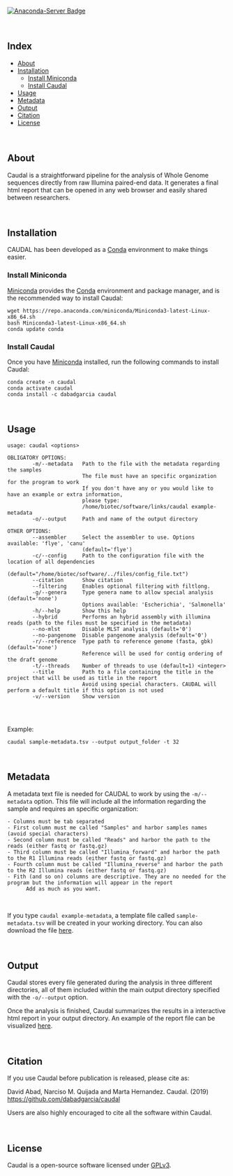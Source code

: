 [![Anaconda-Server Badge](https://anaconda.org/dabadgarcia/caudal/badges/latest_release_date.svg)](https://anaconda.org/dabadgarcia/caudal)

<br>

## Index  
  * [About](#about)
  * [Installation](#installation)
  	* [Install Miniconda](#install-miniconda)
	* [Install Caudal](#install-caudal)
  * [Usage](#usage)
  * [Metadata](#metadata)  
  * [Output](#output)
  * [Citation](#citation)
  * [License](#license)

<br>

## About

Caudal is a straightforward pipeline for the analysis of Whole Genome sequences directly from raw Illumina paired-end data. It generates a final html report that can be opened in any web browser and easily shared between researchers.  

<br>

## Installation

CAUDAL has been developed as a [Conda](https://docs.conda.io/projects/conda/en/latest/user-guide/install/) environment to make things easier. 

### Install Miniconda

[Miniconda](https://docs.conda.io/en/latest/miniconda.html) provides the [Conda](https://docs.conda.io/projects/conda/en/latest/user-guide/install/) environment and package manager, and is the recommended way to install Caudal: 

```
wget https://repo.anaconda.com/miniconda/Miniconda3-latest-Linux-x86_64.sh
bash Miniconda3-latest-Linux-x86_64.sh
conda update conda
```

### Install Caudal

Once you have [Miniconda](https://docs.conda.io/en/latest/miniconda.html) installed, run the following commands to install Caudal:

```
conda create -n caudal
conda activate caudal
conda install -c dabadgarcia caudal
```
<br>

## Usage
```
usage: caudal <options>

OBLIGATORY OPTIONS:
        -m/--metadata   Path to the file with the metadata regarding the samples
                        The file must have an specific organization for the program to work
                        If you don't have any or you would like to have an example or extra information,
                        please type:
                        /home/biotec/software/links/caudal example-metadata
        -o/--output     Path and name of the output directory

OTHER OPTIONS:
        --assembler     Select the assembler to use. Options available: 'flye', 'canu'
                        (default='flye')
        -c/--config     Path to the configuration file with the location of all dependencies
                        (default="/home/biotec/software/../files/config_file.txt")
        --citation      Show citation
        --filtering     Enables optional filtering with filtlong.
        -g/--genera     Type genera name to allow special analysis (default='none')
                        Options available: 'Escherichia', 'Salmonella'
        -h/--help       Show this help
        --hybrid        Performs an hybrid assembly with illumina reads (path to the files must be specified in the metadata)
        --no-mlst       Disable MLST analysis (default='0')
        --no-pangenome  Disable pangenome analysis (default='0')
        -r/--reference  Type path to reference genome (fasta, gbk) (default='none')
                        Reference will be used for contig ordering of the draft genome
        -t/--threads    Number of threads to use (default=1) <integer>
        --title         Path to a file containing the title in the project that will be used as title in the report
                        Avoid using special characters. CAUDAL will perform a default title if this option is not used
        -v/--version    Show version
        
```
<br>

Example:
```
caudal sample-metadata.tsv --output output_folder -t 32
```
<br>

## Metadata

A metadata text file is needed for CAUDAL to work by using the `-m/--metadata` option. This file will include all the information regarding the sample and requires an specific organization:  

	- Columns must be tab separated
	- First column must me called "Samples" and harbor samples names (avoid special characters)
	- Second column must be called "Reads" and harbor the path to the reads (either fastq or fastq.gz)
	- Third column must be called "Illumina_forward" and harbor the path to the R1 Illumina reads (either fastq or fastq.gz)
	- Fourth column must be called "Illumina_reverse" and harbor the path to the R2 Illumina reads (either fastq or fastq.gz)
	- Fith (and so on) columns are descriptive. They are no needed for the program but the information will appear in the report
          Add as much as you want.

<br>

If you type `caudal example-metadata`, a template file called `sample-metadata.tsv` will be created in your working directory. You can also download the file [here](https://dabadgarcia.github.io/caudal/sample-metadata.tsv).

<br>

## Output
Caudal stores every file generated during the analysis in three different directories, all of them included within the main output directory specified with the `-o/--output` option. 

Once the analysis is finished, Caudal summarizes the results in a interactive html report in your output directory. An example of the report file can be visualized [here](https://dabadgarcia.github.io/caudal/example_report.html).

<br>

## Citation

If you use Caudal before publication is released, please cite as:  
  
David Abad, Narciso M. Quijada and Marta Hernandez. Caudal. (2019) https://github.com/dabadgarcia/caudal

Users are also highly encouraged to cite all the software within Caudal.

<br>

## License
Caudal is a open-source software licensed under [GPLv3](https://github.com/dabadgarcia/caudal/blob/master/LICENSE).
